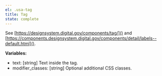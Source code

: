 ```yaml
---
el: .usa-tag
title: Tag
state: complete
---
```

See [https://designsystem.digital.gov/components/tag/]() and
[https://components.designsystem.digital.gov/components/detail/labels--default.html]().

__Variables:__
* text: [string] Text inside the tag.
* modifier_classes: [string] Optional additional CSS classes.
